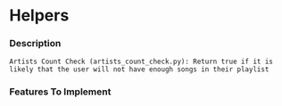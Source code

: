 # Helpers

### Description

    Artists Count Check (artists_count_check.py): Return true if it is likely that the user will not have enough songs in their playlist

### Features To Implement